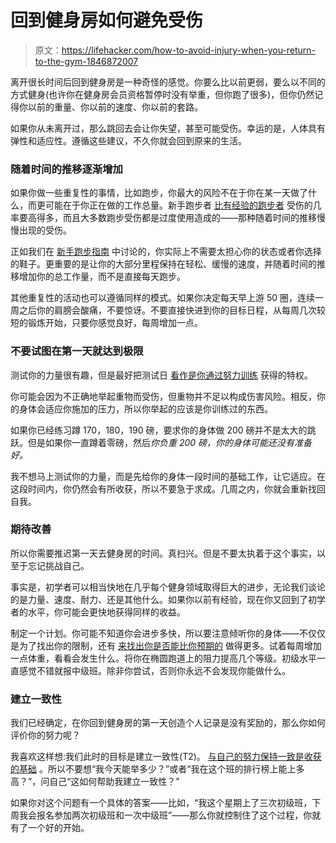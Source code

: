 # 回到健身房如何避免受伤

> 原文：<https://lifehacker.com/how-to-avoid-injury-when-you-return-to-the-gym-1846872007>

离开很长时间后回到健身房是一种奇怪的感觉。你要么比以前更弱，要么以不同的方式健身(也许你在健身房会员资格暂停时没有举重，但你跑了很多)，但你仍然记得你以前的重量、你以前的速度、你以前的套路。



如果你从未离开过，那么跳回去会让你失望，甚至可能受伤。幸运的是，人体具有弹性和适应性。遵循这些建议，不久你就会回到原来的生活。

### 随着时间的推移逐渐增加

如果你做一些重复性的事情，比如跑步，你最大的风险不在于你在某一天做了什么，而更可能在于你正在做的工作总量。新手跑步者 [比有经验的跑步者](https://www.ncbi.nlm.nih.gov/pmc/articles/PMC4473093/) 受伤的几率要高得多，而且大多数跑步受伤都是过度使用造成的——那种随着时间的推移慢慢出现的受伤。

正如我们在 [新手跑步指南](https://vitals.lifehacker.com/how-to-avoid-injuries-as-a-beginning-runner-1833906254) 中讨论的，你实际上不需要太担心你的状态或者你选择的鞋子。更重要的是让你的大部分里程保持在轻松、缓慢的速度，并随着时间的推移增加你的总工作量，而不是直接每天跑步。

其他重复性的活动也可以遵循同样的模式。如果你决定每天早上游 50 圈，连续一周之后你的肩膀会酸痛，不要惊讶。不要直接快进到你的目标日程，从每周几次较短的锻炼开始，只要你感觉良好，每周增加一点。

### 不要试图在第一天就达到极限

测试你的力量很有趣，但是最好把测试日 [看作是你通过努力训练](https://vitals.lifehacker.com/when-can-you-expect-a-personal-record-in-the-gym-1846765539) 获得的特权。

你可能会因为不正确地举起重物而受伤，但重物并不足以构成伤害风险。相反，你的身体会适应你施加的压力，所以你举起的应该是你训练过的东西。

如果你已经练习蹲 170，180，190 磅，要求你的身体做 200 磅并不是太大的跳跃。但是如果你一直蹲着零磅，然后*你负重 200 磅，你的身体可能还没有准备好。*

我不想马上测试你的力量，而是先给你的身体一段时间的基础工作，让它适应。在这段时间内，你仍然会有所收获，所以不要急于求成。几周之内，你就会重新找回自我。

### 期待改善

所以你需要推迟第一天去健身房的时间。真扫兴。但是不要太执着于这个事实，以至于忘记挑战自己。

事实是，初学者可以相当快地在几乎每个健身领域取得巨大的进步，无论我们谈论的是力量、速度、耐力、还是其他什么。如果你以前有经验，现在你又回到了初学者的水平，你可能会更快地获得同样的收益。

制定一个计划。你可能不知道你会进步多快，所以要注意倾听你的身体——不仅仅是为了找出你的限制，还有 [来找出你是否能比你预期的](https://vitals.lifehacker.com/what-listen-to-your-body-really-means-1846458085) 做得更多。试着每周增加一点体重，看看会发生什么。将你在椭圆跑道上的阻力提高几个等级。初级水平一直感觉不错就报中级班。除非你尝试，否则你永远不会发现你能做什么。

### 建立一致性

我们已经确定，在你回到健身房的第一天创造个人记录是没有奖励的，那么你如何评价你的努力呢？

我喜欢这样想:我们此时的目标是建立一致性(T2)。 [与自己的努力保持一致是收获的基础](https://vitals.lifehacker.com/consistency-is-the-solution-to-most-of-your-fitness-pro-1845417358) 。所以不要想“我今天能举多少？”或者“我在这个班的排行榜上能上多高？”，问自己“这如何帮助我建立一致性？”

如果你对这个问题有一个具体的答案——比如，“我这个星期上了三次初级班，下周我会报名参加两次初级班和一次中级班”——那么你就控制住了这个过程，你就有了一个好的开始。